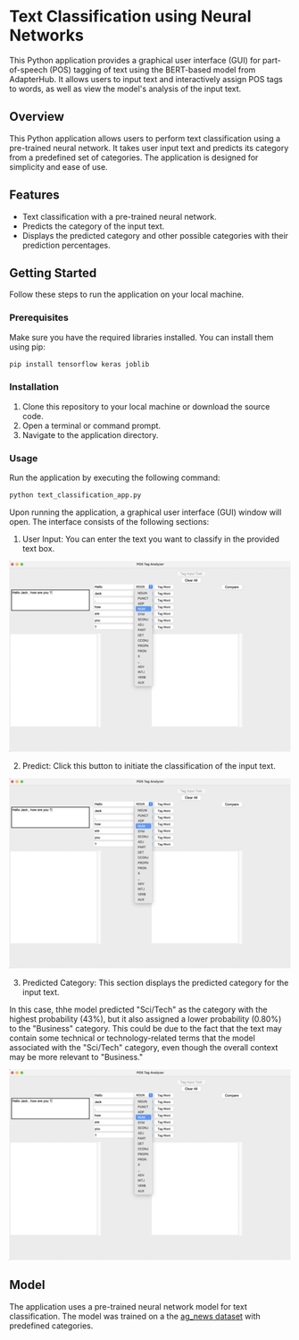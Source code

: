 # Text Classification using Neural Networks
This Python application provides a graphical user interface (GUI) for part-of-speech (POS) tagging of text using the BERT-based model from AdapterHub. It allows users to input text and interactively assign POS tags to words, as well as view the model's analysis of the input text.

## Overview
This Python application allows users to perform text classification using a pre-trained neural network. It takes user input text and predicts its category from a predefined set of categories. The application is designed for simplicity and ease of use.

## Features
- Text classification with a pre-trained neural network.
- Predicts the category of the input text.
- Displays the predicted category and other possible categories with their prediction percentages.

## Getting Started
Follow these steps to run the application on your local machine.

### Prerequisites
Make sure you have the required libraries installed. You can install them using pip:

```bash
pip install tensorflow keras joblib
```
### Installation
1. Clone this repository to your local machine or download the source code.
2. Open a terminal or command prompt.
3. Navigate to the application directory.

### Usage
Run the application by executing the following command:

```bash
python text_classification_app.py
```

Upon running the application, a graphical user interface (GUI) window will open. The interface consists of the following sections:

1. User Input: You can enter the text you want to classify in the provided text box.

<img src="https://github.com/gonzalovaldenebro/NaturalLanguageProcessing-Portfolio/blob/main/Part%204%20-%20Lexical%20Syntax%20and%20Semantics/Project/Images/3.png" alt="Alt text" width="600"/>

2. Predict: Click this button to initiate the classification of the input text.

<img src="https://github.com/gonzalovaldenebro/NaturalLanguageProcessing-Portfolio/blob/main/Part%204%20-%20Lexical%20Syntax%20and%20Semantics/Project/Images/3.png" alt="Alt text" width="600"/>

3. Predicted Category: This section displays the predicted category for the input text.

In this case, thhe model predicted "Sci/Tech" as the category with the highest probability (43%), but it also assigned a lower probability (0.80%) to the "Business" category. This could be due to the fact that the text may contain some technical or technology-related terms that the model associated with the "Sci/Tech" category, even though the overall context may be more relevant to "Business."

<img src="https://github.com/gonzalovaldenebro/NaturalLanguageProcessing-Portfolio/blob/main/Part%204%20-%20Lexical%20Syntax%20and%20Semantics/Project/Images/3.png" alt="Alt text" width="600"/>


## Model
The application uses a pre-trained neural network model for text classification. The model was trained on a the [ag_news dataset](https://huggingface.co/datasets/ag_news/viewer/default/train?p=4&row=442) with predefined categories.























